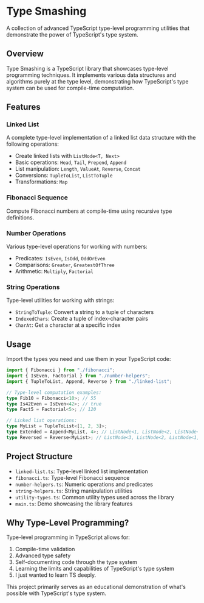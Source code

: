 # Type Smashing

A collection of advanced TypeScript type-level programming utilities that demonstrate the power of TypeScript's type system.

## Overview

Type Smashing is a TypeScript library that showcases type-level programming techniques. It implements various data structures and algorithms purely at the type level, demonstrating how TypeScript's type system can be used for compile-time computation.

## Features

### Linked List

A complete type-level implementation of a linked list data structure with the following operations:

- Create linked lists with `ListNode<T, Next>`
- Basic operations: `Head`, `Tail`, `Prepend`, `Append`
- List manipulation: `Length`, `ValueAt`, `Reverse`, `Concat`
- Conversions: `TupleToList`, `ListToTuple`
- Transformations: `Map`

### Fibonacci Sequence

Compute Fibonacci numbers at compile-time using recursive type definitions.

### Number Operations

Various type-level operations for working with numbers:

- Predicates: `IsEven`, `IsOdd`, `OddOrEven`
- Comparisons: `Greater`, `GreatestOfThree`
- Arithmetic: `Multiply`, `Factorial`

### String Operations

Type-level utilities for working with strings:

- `StringToTuple`: Convert a string to a tuple of characters
- `IndexedChars`: Create a tuple of index-character pairs
- `CharAt`: Get a character at a specific index

## Usage

Import the types you need and use them in your TypeScript code:

```typescript
import { Fibonacci } from "./fibonacci";
import { IsEven, Factorial } from "./number-helpers";
import { TupleToList, Append, Reverse } from "./linked-list";

// Type-level computation examples:
type Fib10 = Fibonacci<10>; // 55
type Is42Even = IsEven<42>; // true
type Fact5 = Factorial<5>; // 120

// Linked list operations:
type MyList = TupleToList<[1, 2, 3]>;
type Extended = Append<MyList, 4>; // ListNode<1, ListNode<2, ListNode<3, ListNode<4, null>>>>
type Reversed = Reverse<MyList>; // ListNode<3, ListNode<2, ListNode<1, null>>>
```

## Project Structure

- `linked-list.ts`: Type-level linked list implementation
- `fibonacci.ts`: Type-level Fibonacci sequence
- `number-helpers.ts`: Numeric operations and predicates
- `string-helpers.ts`: String manipulation utilities
- `utility-types.ts`: Common utility types used across the library
- `main.ts`: Demo showcasing the library features

## Why Type-Level Programming?

Type-level programming in TypeScript allows for:

1. Compile-time validation
2. Advanced type safety
3. Self-documenting code through the type system
4. Learning the limits and capabilities of TypeScript's type system
5. I just wanted to learn TS deeply.

This project primarily serves as an educational demonstration of what's possible with TypeScript's type system.
